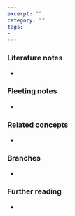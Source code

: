 ```yaml
---
excerpt: ""
category: ""
tags:
-
---
```


### Literature notes
- 

### Fleeting notes
- 

### Related concepts
- 

### Branches
- 

### Further reading
- 